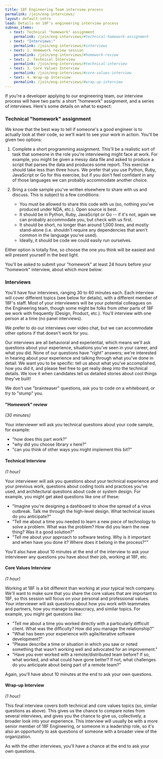 ```yaml
---
title: 18F Engineering Team interview process
permalink: /join/eng-interviews/
layout: default-intro
lead: Details on 18F's engineering interview process
subnav_items:
  - text: Technical "homework" assignment
    permalink: /join/eng-interviews/#technical-homework-assignment
  - text: "Interviews:"
    permalink: /join/eng-interviews/#interviews
  - text: 1. Homework review session
    permalink: /join/eng-interviews/#homework-review
  - text: 2. Technical Interview
    permalink: /join/eng-interviews/#technical-interview
  - text: 3. Core Values Interview
    permalink: /join/eng-interviews/#core-values-interview
  - text: 4. Wrap-up Interview
    permalink: /join/eng-interviews/#wrap-up-interview
---
```


If you're a developer applying to our engineering team, our interview process will have two parts: a short "homework" assignment, and a series of interviews. Here's some details on what to expect:

### Technical "homework" assignment

We know that the best way to tell if someone's a good engineer is to actually look at their code, so we'll want to see your work in action. You'll be given two options:

1. Complete a short programming assignment. This'll be a realistic sort of task that someone in the role you're interviewing might face at work. For example, you might be given a messy data file and asked to produce a script that parses the data and produces some report. This exercise should take less than three hours. We prefer that you use Python, Ruby, JavaScript or Go for this exercise, but if you don't feel confidant in any of those languages we can probably accommodate another choice.

2. Bring a code sample you've written elsewhere to share with us and discuss. This is subject to a few conditions:
    - You must be allowed to share this code with us (so, nothing you've produced under NDA, etc.). Open source is best.
    - It should be in Python, Ruby, JavaScript or Go -- if it's not, again we can probably accommodate you, but check with us first.
    - It should be short, no longer than around 1,000 lines, and mostly stand-alone (i.e. shouldn't require any dependencies that aren't common in the language you've used).
    - Ideally, it should be code we could easily run ourselves.

Either option is totally fine, so choose the one you think will be easiest and will present yourself in the best light.

You'll be asked to submit your "homework" at least 24 hours before your "homework" interview, about which more below:

### Interviews

You'll have four interviews, ranging 30 to 60 minutes each. Each interview will cover different topics (see below for details), with a different member of 18F's staff. Most of your interviewers will be your potential colleagues on the Engineering team, though some might be folks from other parts of 18F we work with frequently (Design, Product, etc.). You'll interview with one person at a time (no panel interviews).

We prefer to do our interviews over video chat, but we can accommodate other options if that doesn't work for you. 

Our interviews are all behavioral and experiential, which means we'll ask questions about your experience, situations you've seen in your career, and what you did. None of our questions have "right" answers; we're interested in hearing about your experience and talking through what you've done in detail. We want you to be specific: tell us about what you've accomplished, how you did it, and please feel free to get really deep into the technical details. We love it when candidates tell us detailed stories about cool things they've built!

We don't use "brainteaser" questions, ask you to code on a whiteboard, or try to "stump" you. 

#### "Homework" review

*(30 minutes)*

Your interviewer will ask you technical questions about your code sample, for example:
    
- "how does this part work?"
- "why did you choose library x here?" 
- "can you think of other ways you might implement this bit?"

#### Technical Interview 

*(1 hour)*

Your interviewer will ask you questions about your technical experience and your previous work, questions about coding tools and practices you've used, and architectural questions about code or system design. For example, you might get aked questions like one of these:

* "Imagine you're designing a dashboard to show the spread of a virus outbreak. Talk me through the high-level design. What technical issues do you anticipate?"
* "Tell me about a time you needed to learn a new piece of technology to solve a problem. What was the problem? How did you learn the new thing? Was it a good solution?"
* "Tell me about your approach to software testing. Why is it important and when have you done it? Where does it belong in the process?""

You'll also have about 10 minutes at the end of the interview to ask your interviewer any questions you have about their job, working at 18F, etc.

#### Core Values Interview 

*(1 hour)*

Working at 18F is a bit different than working at your typical tech company. We'll want to make sure that you share the core values that are important to 18F, so this session will focus on your personal and professional values. Your interviewer will ask questions about how you work with teammates and partners, how you manage bureaucracy, and similar topics. For example, you might get questions like:

* "Tell me about a time you worked directly with a particularly difficult client. What was the difficulty? How did you manage the relationship?"
* "What has been your experience with agile/iterative software development?"
* "Please describe a time or situation in which you saw or noted something that wasn’t working well and advocated for an improvement."
* "Have you ever worked with a remote/distributed team before? If so, what worked, and what could have gone better? If not, what challenges do you anticipate about being part of a remote team?"

Again, you'll have about 10 minutes at the end to ask your own questions.

#### Wrap-up Interview 

*(1 hour)*

This final interview covers both technical and core values topics (so, similar questions as above). This gives us the chance to compare notes from several interviews, and gives you the chance to give us, collectively, a broader look into your experience. This interview will usually be with a more senior member of 18F Engineering, or someone in a leadership role, so it's also an opportunity to ask questions of someone with a broader view of the organization.

As with the other interviews, you'll have a chance at the end to ask your own questions.

